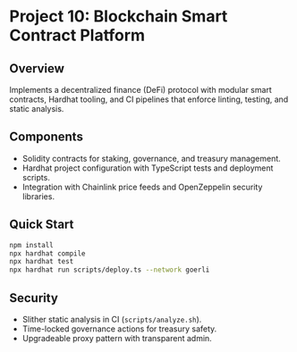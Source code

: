 # Project 10: Blockchain Smart Contract Platform

## Overview
Implements a decentralized finance (DeFi) protocol with modular smart contracts, Hardhat tooling, and CI pipelines that enforce linting, testing, and static analysis.

## Components
- Solidity contracts for staking, governance, and treasury management.
- Hardhat project configuration with TypeScript tests and deployment scripts.
- Integration with Chainlink price feeds and OpenZeppelin security libraries.

## Quick Start
```bash
npm install
npx hardhat compile
npx hardhat test
npx hardhat run scripts/deploy.ts --network goerli
```

## Security
- Slither static analysis in CI (`scripts/analyze.sh`).
- Time-locked governance actions for treasury safety.
- Upgradeable proxy pattern with transparent admin.
